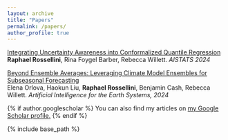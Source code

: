 ```yaml
---
layout: archive
title: "Papers"
permalink: /papers/
author_profile: true
---
```


[Integrating Uncertainty Awareness into Conformalized Quantile Regression](https://arxiv.org/abs/2306.08693)<br/>
**Raphael Rossellini**, Rina Foygel Barber, Rebecca Willett.  *AISTATS 2024*

[Beyond Ensemble Averages: Leveraging Climate Model Ensembles for Subseasonal Forecasting](https://arxiv.org/abs/2211.15856)<br/>
Elena Orlova, Haokun Liu, **Raphael Rossellini**, Benjamin Cash, Rebecca Willett. *Artificial Intelligence for the Earth Systems, 2024*

{% if author.googlescholar %}
  You can also find my articles on <u><a href="{{author.googlescholar}}">my Google Scholar profile</a>.</u>
{% endif %}

{% include base_path %}



